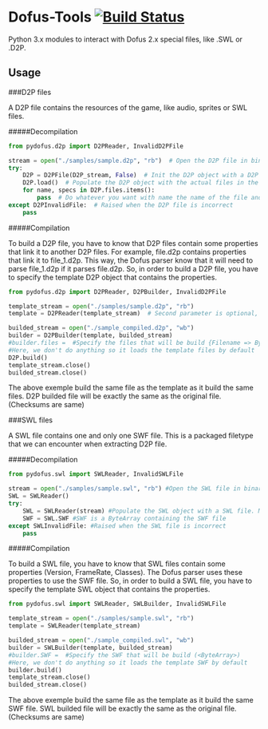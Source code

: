 Dofus-Tools [![Build Status](https://travis-ci.org/marvinroger/Dofus-Tools.png)](https://travis-ci.org/GiddyDown/Dofus-Tools)
===========

Python 3.x modules to interact with Dofus 2.x special files, like .SWL or .D2P.

Usage
-----

###D2P files

A D2P file contains the resources of the game, like audio, sprites or SWL files.

#####Decompilation

```python
from pydofus.d2p import D2PReader, InvalidD2PFile

stream = open("./samples/sample.d2p", "rb")  # Open the D2P file in binary mode
try:
    D2P = D2PFile(D2P_stream, False)  # Init the D2P object with a D2P file. Must be a stream (Init = get D2P informations, if second parameter is True, load() is called auto)
    D2P.load()  # Populate the D2P object with the actual files in the above given D2P stream. (Load = load files in the D2P in RAM)
    for name, specs in D2P.files.items():
		pass  # Do whatever you want with name the name of the file and specs, which is {position: {offset: <int>, length: <int>}, (if loaded)binary: ByteArray}
except D2PInvalidFile:  # Raised when the D2P file is incorrect
    pass
```

#####Compilation

To build a D2P file, you have to know that D2P files contain some properties that link it to another D2P files. For example, file.d2p contains properties that link it to file_1.d2p. This way, the Dofus parser know that it will need to parse file_1.d2p if it parses file.d2p.
So, in order to build a D2P file, you have to specify the template D2P object that contains the properties.

```python
from pydofus.d2p import D2PReader, D2PBuilder, InvalidD2PFile

template_stream = open("./samples/sample.d2p", "rb")
template = D2PReader(template_stream)  # Second parameter is optional, by default it loads too

builded_stream = open("./sample_compiled.d2p", "wb")
builder = D2PBuilder(template, builded_stream)
#builder.files =  #Specify the files that will be build {Filename => ByteArray of your file, etc}
#Here, we don't do anything so it loads the template files by default
D2P.build()
template_stream.close()
builded_stream.close()
```

The above exemple build the same file as the template as it build the same files. D2P builded file will be exactly the same as the original file. (Checksums are same)

###SWL files

A SWL file contains one and only one SWF file. This is a packaged filetype that we can encounter when extracting D2P file.

#####Decompilation

```python
from pydofus.swl import SWLReader, InvalidSWLFile

stream = open("./samples/sample.swl", "rb") #Open the SWL file in binary mode
SWL = SWLReader()
try:
    SWL = SWLReader(stream) #Populate the SWL object with a SWL file. Must be a stream
    SWF = SWL.SWF #SWF is a ByteArray containing the SWF file
except SWLInvalidFile: #Raised when the SWL file is incorrect
    pass
```

#####Compilation

To build a SWL file, you have to know that SWL files contain some properties (Version, FrameRate, Classes). The Dofus parser uses these properties to use the SWF file.
So, in order to build a SWL file, you have to specify the template SWL object that contains the properties.

```python
from pydofus.swl import SWLReader, SWLBuilder, InvalidSWLFile

template_stream = open("./samples/sample.swl", "rb")
template = SWLReader(template_stream)

builded_stream = open("./sample_compiled.swl", "wb")
builder = SWLBuilder(template, builded_stream)
#builder.SWF =  #Specify the SWF that will be build (<ByteArray>)
#Here, we don't do anything so it loads the template SWF by default
builder.build()
template_stream.close()
builded_stream.close()
```

The above exemple build the same file as the template as it build the same SWF file. SWL builded file will be exactly the same as the original file. (Checksums are same)
